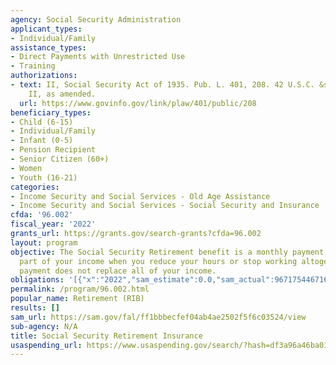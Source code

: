 ```yaml
---
agency: Social Security Administration
applicant_types:
- Individual/Family
assistance_types:
- Direct Payments with Unrestricted Use
- Training
authorizations:
- text: II, Social Security Act of 1935. Pub. L. 401, 208. 42 U.S.C. &sect; 401-433.
    II, as amended.
  url: https://www.govinfo.gov/link/plaw/401/public/208
beneficiary_types:
- Child (6-15)
- Individual/Family
- Infant (0-5)
- Pension Recipient
- Senior Citizen (60+)
- Women
- Youth (16-21)
categories:
- Income Security and Social Services - Old Age Assistance
- Income Security and Social Services - Social Security and Insurance
cfda: '96.002'
fiscal_year: '2022'
grants_url: https://grants.gov/search-grants?cfda=96.002
layout: program
objective: The Social Security Retirement benefit is a monthly payment that replaces
  part of your income when you reduce your hours or stop working altogether. The monthly
  payment does not replace all of your income.
obligations: '[{"x":"2022","sam_estimate":0.0,"sam_actual":967175446716.0,"usa_spending_actual":967175446716.0},{"x":"2023","sam_estimate":1088924000000.0,"sam_actual":0.0,"usa_spending_actual":1087609426151.0},{"x":"2024","sam_estimate":1182463000000.0,"sam_actual":0.0,"usa_spending_actual":1083296546695.0}]'
permalink: /program/96.002.html
popular_name: Retirement (RIB)
results: []
sam_url: https://sam.gov/fal/ff1bbbecfef04ab4ae2502f5f6c03524/view
sub-agency: N/A
title: Social Security Retirement Insurance
usaspending_url: https://www.usaspending.gov/search/?hash=df3a96a46ba0184a79cc06d67bd85a34
---
```

